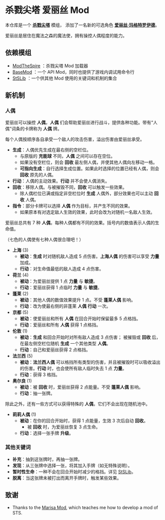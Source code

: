 # 杀戮尖塔 爱丽丝 Mod

本仓库是一个 [**杀戮尖塔**](https://store.steampowered.com/app/646570/Slay_the_Spire/) 模组，
添加了一名新的可选角色 [**爱丽丝·玛格特罗伊德**](https://zh.moegirl.org.cn/%E7%88%B1%E4%B8%BD%E4%B8%9D%C2%B7%E7%8E%9B%E6%A0%BC%E7%89%B9%E7%BD%97%E4%BE%9D%E5%BE%B7/)。

爱丽丝是居住在魔法之森的魔法使，拥有操控人偶程度的能力。

## 依赖模组
* [ModTheSpire](https://github.com/kiooeht/ModTheSpire) ：杀戮尖塔 Mod 加载器
* [BaseMod](https://github.com/daviscook477/BaseMod) ：一个 API Mod，同时也提供了游戏内调试用命令行
* [StSLib](https://github.com/kiooeht/StSLib) ：一个供其他 Mod 使用的关键词和机制的集合

## 新机制

### 人偶

爱丽丝可以操控 **人偶**，**人偶** 们会帮助爱丽丝进行战斗，提供各种功能。带有“人偶”词条的卡牌称为 **人偶** 牌。

每个人偶按顺序各自承受一个敌人的攻击伤害，溢出伤害由爱丽丝承受。

- **生成**：人偶优先生成在最右侧的空栏位。
  - 与原版的 **充能球** 不同，**人偶** 之间可以存在空位。
  - 如果没有空栏位，则会 **回收** 最左侧人偶，并使其他人偶向左移动一格。
  - **可指向生成**：自行选择生成位置。如果此时选择的位置已经有人偶，则会 **回收** 原先的人偶。
- **行动**：人偶的主动效果。**行动** 并不会使人偶消失。
- **回收**：移除人偶。与被摧毁不同，**回收** 可以触发一些效果。
  - 除人偶栏位已满或指定非空栏位时 **生成** 人偶外，部分效果也可以主动 **回收** 人偶。
- **指令**：部分卡牌可以选择 **人偶** 作为目标，并产生不同的效果。
  - 如果原本有对选定敌人生效的效果，此时会改为对随机一名敌人生效。

爱丽丝总共有 7 种 **人偶**，每种人偶都有不同的效果。括号内的数值表示人偶的生命值。

（七色的人偶使有七种人偶很合理吧！）

- **上海** (3)
  - **被动**：**生成** 时对随机敌人造成 5 点伤害。**上海人偶** 的伤害可以享受 **力量** 加成。
  - **行动**：对生命值最低的敌人造成 4 点伤害。
- **荷兰** (4)
  - **被动**：为爱丽丝提供 1 点 **力量** 与 **敏捷**。
  - **行动**：爱丽丝获得 1 点临时 **力量** 与 **敏捷**。
- **蓬莱** (2)
  - **被动**：其他人偶的数值效果提升 1 点。不受 **蓬莱人偶** 影响。
  - **行动**：改为使最右侧的非蓬莱 **人偶** **行动** 一次。
- **京都** (5)
  - **被动**：使爱丽丝和所有 **人偶** 在回合开始时保留最多 5 点格挡。
  - **行动**：爱丽丝和所有 **人偶** 获得 1 点格挡。
- **伦敦** (1)
  - **被动**：**生成** 和回合开始时对所有敌人造成 3 点伤害；
             被摧毁或 **回收** 后，在最左侧空栏位随机 **生成** 一个其他类型 **人偶**。
  - **行动**：自己和爱丽丝获得 2 点格挡。
- **法兰西** (5)
  - **被动**：**法兰西人偶** 可以格挡所有类型的伤害，并且被摧毁时可以吸收溢出的伤害。**行动** 时，也会使所有敌人临时失去 1 点 **力量**。
  - **行动**：获得 3 格挡。
- **奥尔良** (1)
  - **被动**：被 **回收** 时，爱丽丝获得 2 点能量。不受 **蓬莱人偶** 影响。
  - **行动**：抽一张牌。

除此之外，还有一些方式可以获得特殊的 **人偶**，它们不会出现在随机池中。

- **莉莉人偶** (1)
  - **被动**：在你的回合开始时，获得 1 点能量，生效 3 次后自动 **回收**。
    - 被 **回收** 时，为爱丽丝恢复 3 点生命。
  - **行动**：选择一张手牌 **升级**。

### 其他关键词

- **补充**：抽到这张牌时，再抽一张牌。
- **发现**：从三张牌中选择一张，将其加入手牌（如无特殊说明）。
- **暂时性生命**：一种不会在回合开始时减少的格挡。详见 [StSLib](https://github.com/kiooeht/StSLib)。
- **脱离**：当这张牌未被打出而离开手牌时，触发某些效果。

## 致谢
  - Thanks to the [Marisa Mod](https://github.com/lf201014/STS_ThMod_MRS), which teaches me how to develop a mod of STS.
